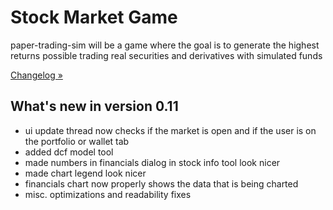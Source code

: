 # Stock Market Game
paper-trading-sim will be a game where the goal is to generate the highest returns possible trading real securities and derivatives with simulated funds

[Changelog »](https://github.com/KingRay171/paper-trading-sim/blob/main/CHANGELOG.rst)

What's new in version 0.11
-------------------------
- ui update thread now checks if the market is open and if the user is on the portfolio or wallet tab
- added dcf model tool
- made numbers in financials dialog in stock info tool look nicer
- made chart legend look nicer
- financials chart now properly shows the data that is being charted
- misc. optimizations and readability fixes